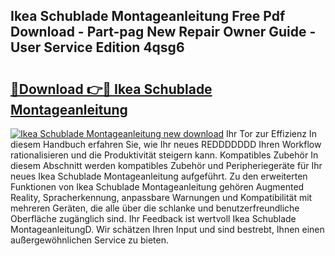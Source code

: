 ## Ikea Schublade Montageanleitung Free Pdf Download - Part-pag New Repair Owner Guide - User Service Edition 4qsg6

# <h2><a href="http://df6v1s.blite.top/?on=Ikea+Schublade+Montageanleitung">🔗Download 👉🔴 Ikea Schublade Montageanleitung</a></h2>

[![Ikea Schublade Montageanleitung new download](https://i.imgur.com/lujVjoI.png)](http://df6v1s.blite.top/?on=Ikea+Schublade+Montageanleitung)
Ihr Tor zur Effizienz In diesem Handbuch erfahren Sie, wie Ihr neues REDDDDDDD Ihren Workflow rationalisieren und die Produktivität steigern kann. Kompatibles Zubehör In diesem Abschnitt werden kompatibles Zubehör und Peripheriegeräte für Ihr neues Ikea Schublade Montageanleitung aufgeführt. Zu den erweiterten Funktionen von Ikea Schublade Montageanleitung gehören Augmented Reality, Spracherkennung, anpassbare Warnungen und Kompatibilität mit mehreren Geräten, die alle über die schlanke und benutzerfreundliche Oberfläche zugänglich sind. Ihr Feedback ist wertvoll Ikea Schublade MontageanleitungD. Wir schätzen Ihren Input und sind bestrebt, Ihnen einen außergewöhnlichen Service zu bieten.
